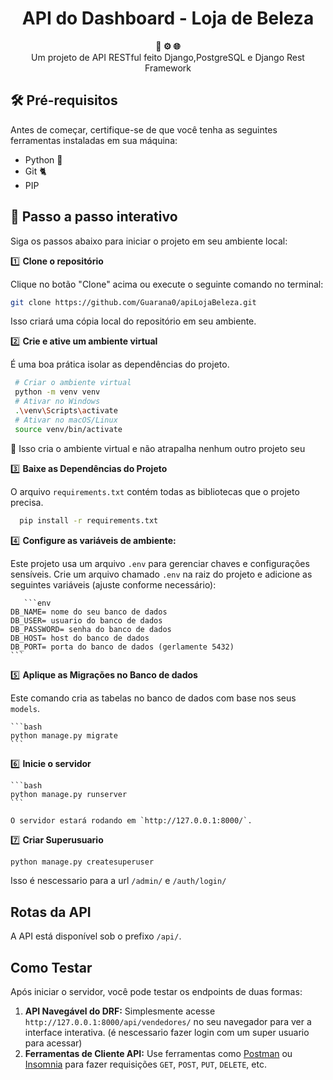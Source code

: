 <h1 align="center">API do Dashboard - Loja de Beleza</h1>

<div align="center">
  <strong>🐳 ⚙️ 🌐</strong>
</div>
<div align="center">
  Um projeto de API RESTful feito Django,PostgreSQL e Django Rest Framework
</div>

## 🛠️ Pré-requisitos

Antes de começar, certifique-se de que você tenha as seguintes ferramentas instaladas em sua máquina:

- Python 🐍
- Git 🐈
- PIP 

## 🚀 Passo a passo interativo

Siga os passos abaixo para iniciar o projeto em seu ambiente local:

1️⃣ **Clone o repositório**

   Clique no botão "Clone" acima ou execute o seguinte comando no terminal:

   ```bash
   git clone https://github.com/Guarana0/apiLojaBeleza.git
   ```

   Isso criará uma cópia local do repositório em seu ambiente.

2️⃣ **Crie e ative um ambiente virtual**

   É uma boa prática isolar as dependências do projeto.

   ```bash
    # Criar o ambiente virtual
    python -m venv venv
    # Ativar no Windows
    .\venv\Scripts\activate
    # Ativar no macOS/Linux
    source venv/bin/activate
  ````

   🐳 Isso cria o ambiente virtual e não atrapalha nenhum outro projeto seu

3️⃣ **Baixe as Dependências do Projeto**

  O arquivo `requirements.txt` contém todas as bibliotecas que o projeto precisa.

  ```bash
    pip install -r requirements.txt
  ````

4️⃣ **Configure as variáveis de ambiente:**

   Este projeto usa um arquivo `.env` para gerenciar chaves e configurações sensíveis. Crie um arquivo chamado `.env` na raiz do projeto e adicione as seguintes variáveis (ajuste conforme necessário):

       ```env
    DB_NAME= nome do seu banco de dados
    DB_USER= usuario do banco de dados
    DB_PASSWORD= senha do banco de dados
    DB_HOST= host do banco de dados 
    DB_PORT= porta do banco de dados (gerlamente 5432)
    ```

5️⃣ **Aplique as Migrações no Banco de dados**

  Este comando cria as tabelas no banco de dados com base nos seus `models`.
  
    ```bash
    python manage.py migrate
    ```
    
6️⃣ **Inicie o servidor**

    ```bash
    python manage.py runserver
    ```
    
    O servidor estará rodando em `http://127.0.0.1:8000/`.

   7️⃣ **Criar Superusuario**

   ```bash
  python manage.py createsuperuser
   ```

Isso é nescessario para a url `/admin/` e `/auth/login/`

## Rotas da API

A API está disponível sob o prefixo `/api/`.

## Como Testar

Após iniciar o servidor, você pode testar os endpoints de duas formas:

1.  **API Navegável do DRF:** Simplesmente acesse `http://127.0.0.1:8000/api/vendedores/` no seu navegador para ver a interface interativa. (é nescessario fazer login com um super usuario para acessar)
2.  **Ferramentas de Cliente API:** Use ferramentas como [Postman](https://www.postman.com/) ou [Insomnia](https://insomnia.rest/) para fazer requisições `GET`, `POST`, `PUT`, `DELETE`, etc.
